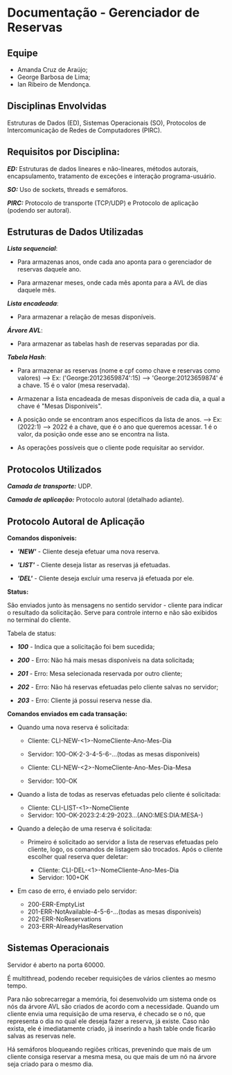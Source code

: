 # Documentação - Gerenciador de Reservas

## Equipe
 - Amanda Cruz de Araújo; 
 - George Barbosa de Lima;
 - Ian Ribeiro de Mendonça.

## Disciplinas Envolvidas
Estruturas de Dados (ED), Sistemas Operacionais (SO), Protocolos de Intercomunicação de Redes de Computadores (PIRC).

## Requisitos por Disciplina:

___**ED:**___ Estruturas de dados lineares e não-lineares, métodos autorais, encapsulamento, tratamento de exceções e interação programa-usuário.

___**SO:**___ Uso de sockets, threads e semáforos.

___**PIRC:**___ Protocolo de transporte (TCP/UDP) e Protocolo de aplicação (podendo ser autoral).



## Estruturas de Dados Utilizadas

___**Lista sequencial**___: 

- Para armazenas anos, onde cada ano aponta para o gerenciador de reservas daquele ano. 

- Para armazenar meses, onde cada mês aponta para a AVL de dias daquele mês.


___**Lista encadeada**___:

- Para armazenar a relação de mesas disponíveis.


___**Árvore AVL**___:

- Para armazenar as tabelas hash de reservas separadas por dia.


___**Tabela Hash**___:

- Para armazenar as reservas (nome e cpf como chave e reservas como valores) --> Ex: ('George:20123659874':15) --> 'George:20123659874' é a chave. 15 é o valor (mesa reservada).

- Armazenar a lista encadeada de mesas disponíveis de cada dia, a qual a chave é "Mesas Disponiveis".

- A posição onde se encontram anos específicos da lista de anos. --> Ex: (2022:1) --> 2022 é a chave, que é o ano que queremos acessar. 1 é o valor, da posição onde esse ano se encontra na lista.

- As operações possíveis que o cliente pode requisitar ao servidor.



## Protocolos Utilizados

___**Camada de transporte:**___ UDP.

___**Camada de aplicação:**___ Protocolo autoral (detalhado adiante).



## Protocolo Autoral de Aplicação

**Comandos disponíveis:**

- ___**'NEW'**___ - Cliente deseja efetuar uma nova reserva.

- ___**'LIST'**___ - Cliente deseja listar as reservas já efetuadas.

- ___**'DEL'**___ - Cliente deseja excluir uma reserva já efetuada por ele.


**Status:**

São enviados junto às mensagens no sentido servidor - cliente para indicar o resultado da solicitação. Serve para controle interno e não são exibidos no terminal do cliente.


Tabela de status:

- ___**100**___ - Indica que a solicitação foi bem sucedida;

- ___**200**___ - Erro: Não há mais mesas disponíveis na data solicitada;

- ___**201**___ - Erro: Mesa selecionada reservada por outro cliente;

- ___**202**___ - Erro: Não há reservas efetuadas pelo cliente salvas no servidor;

- ___**203**___ - Erro: Cliente já possui reserva nesse dia.


**Comandos enviados em cada transação:**

- Quando uma nova reserva é solicitada:

    - Cliente: CLI-NEW-<1>-NomeCliente-Ano-Mes-Dia
    - Servidor: 100-OK-2-3-4-5-6-...(todas as mesas disponiveis)

    - Cliente: CLI-NEW-<2>-NomeCliente-Ano-Mes-Dia-Mesa
    - Servidor: 100-OK

- Quando a lista de todas as reservas efetuadas pelo cliente é solicitada:

    - Cliente: CLI-LIST-<1>-NomeCliente
    - Servidor: 100-OK-2023:2:4:29-2023...(ANO:MES:DIA:MESA-)

- Quando a deleção de uma reserva é solicitada:

    - Primeiro é solicitado ao servidor a lista de reservas efetuadas pelo cliente, logo, os comandos de listagem são trocados. Após o cliente escolher qual reserva quer deletar:

        - Cliente: CLI-DEL-<1>-NomeCliente-Ano-Mes-Dia
        - Servidor: 100+OK

- Em caso de erro, é enviado pelo servidor:

    - 200-ERR-EmptyList
    - 201-ERR-NotAvailable-4-5-6-...(todas as mesas disponiveis)
    - 202-ERR-NoReservations
    - 203-ERR-AlreadyHasReservation


## Sistemas Operacionais

Servidor é aberto na porta 60000.

É multithread, podendo receber requisições de vários clientes ao mesmo tempo.

Para não sobrecarregar a memória, foi desenvolvido um sistema onde os nós da árvore AVL são criados de acordo com a necessidade. Quando um cliente envia uma requisição de uma reserva, é checado se o nó, que representa o dia no qual ele deseja fazer a reserva, já existe. Caso não exista, ele é imediatamente criado, já inserindo a hash table onde ficarão salvas as reservas nele.

Há semáforos bloqueando regiões críticas, prevenindo que mais de um cliente consiga reservar a mesma mesa, ou que mais de um nó na árvore seja criado para o mesmo dia.